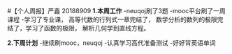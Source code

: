 #【个人周报】严鑫 20188909
**1.本周工作**
-neuqoj刷了3题
-mooc平台刷了一周课程
-学习了专业课，
高等代数的行列式一章完结了，
数学分析的数列的极限完结了，学习了函数的极限，
解析几何学到直线方程。

**2.下周计划**
-继续刷mooc，neuqoj
-认真学习高代准备测试
-好好背英语单词
